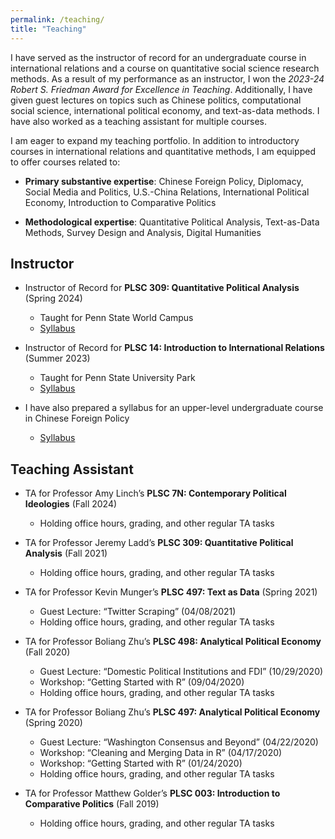 ```yaml
---
permalink: /teaching/
title: "Teaching"
---
```


I have served as the instructor of record for an undergraduate course in international relations and a course on quantitative social science research methods. As a result of my performance as an instructor, I won the <i>2023-24 Robert S. Friedman Award for Excellence in Teaching</i>. Additionally, I have given guest lectures on topics such as Chinese politics, computational social science, international political economy, and text-as-data methods. I have also worked as a teaching assistant for multiple courses.

I am eager to expand my teaching portfolio. In addition to introductory courses in international relations and quantitative methods, I am equipped to offer courses related to:

  - <b>Primary substantive expertise</b>: Chinese Foreign Policy, Diplomacy, Social Media and Politics, U.S.-China Relations, International Political Economy, Introduction to Comparative Politics

  - <b>Methodological expertise</b>: Quantitative Political Analysis, Text-as-Data Methods, Survey Design and Analysis, Digital Humanities

## Instructor

- Instructor of Record for <b>PLSC 309: Quantitative Political Analysis</b> (Spring 2024)
  - Taught for Penn State World Campus
  - [Syllabus](https://github.com/AngelVillegasCruz/AngelVillegasCruz.github.io/raw/master/files/PLSC%20309%20Spring%202024.pdf)

- Instructor of Record for <b>PLSC 14: Introduction to International Relations</b> (Summer 2023)
  - Taught for Penn State University Park
  - [Syllabus](https://github.com/AngelVillegasCruz/AngelVillegasCruz.github.io/raw/master/files/PLSC%309%20Summer%202023.pdf)

- I have also prepared a syllabus for an upper-level undergraduate course in Chinese Foreign Policy
  - [Syllabus](https://github.com/AngelVillegasCruz/AngelVillegasCruz.github.io/raw/master/files/Chinese%20Foreign%20Policy%20Syllabus%2C%20VillegasCruz.pdf)

## Teaching Assistant

- TA for Professor Amy Linch’s <b>PLSC 7N: Contemporary Political Ideologies</b> (Fall 2024)
  - Holding office hours, grading, and other regular TA tasks

- TA for Professor Jeremy Ladd’s <b>PLSC 309: Quantitative Political Analysis</b> (Fall 2021)
  - Holding office hours, grading, and other regular TA tasks

- TA for Professor Kevin Munger’s <b>PLSC 497: Text as Data</b> (Spring 2021)
  - Guest Lecture: “Twitter Scraping” (04/08/2021)
  - Holding office hours, grading, and other regular TA tasks

- TA for Professor Boliang Zhu’s <b>PLSC 498: Analytical Political Economy</b> (Fall 2020)
  - Guest Lecture: “Domestic Political Institutions and FDI” (10/29/2020)
  - Workshop: “Getting Started with R” (09/04/2020)
  - Holding office hours, grading, and other regular TA tasks

- TA for Professor Boliang Zhu’s <b>PLSC 497: Analytical Political Economy</b> (Spring 2020)
  - Guest Lecture: “Washington Consensus and Beyond” (04/22/2020)
  - Workshop: “Cleaning and Merging Data in R” (04/17/2020)
  - Workshop: “Getting Started with R” (01/24/2020)
  - Holding office hours, grading, and other regular TA tasks

- TA for Professor Matthew Golder’s <b>PLSC 003: Introduction to Comparative Politics</b> (Fall 2019)
  - Holding office hours, grading, and other regular TA tasks
